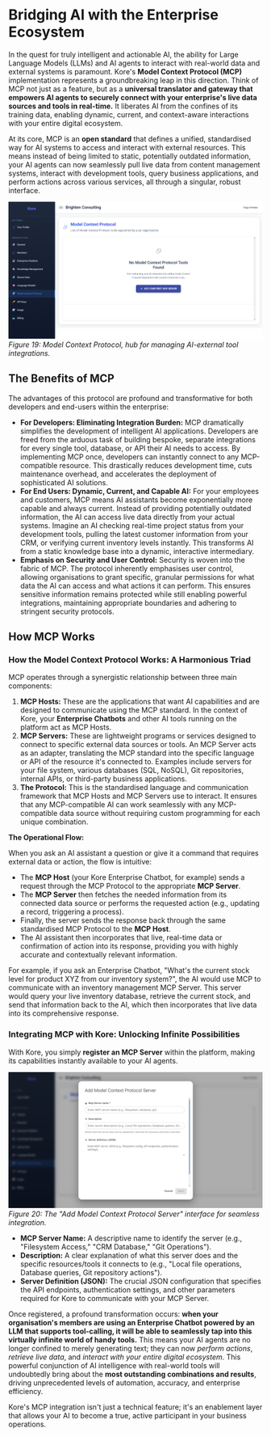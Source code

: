 # **Bridging AI with the Enterprise Ecosystem**

In the quest for truly intelligent and actionable AI, the ability for Large Language Models (LLMs) and AI agents to interact with real-world data and external systems is paramount. Kore's **Model Context Protocol (MCP)** implementation represents a groundbreaking leap in this direction. Think of MCP not just as a feature, but as a **universal translator and gateway that empowers AI agents to securely connect with your enterprise's live data sources and tools in real-time.** It liberates AI from the confines of its training data, enabling dynamic, current, and context-aware interactions with your entire digital ecosystem.

At its core, MCP is an **open standard** that defines a unified, standardised way for AI systems to access and interact with external resources. This means instead of being limited to static, potentially outdated information, your AI agents can now seamlessly pull live data from content management systems, interact with development tools, query business applications, and perform actions across various services, all through a singular, robust interface.

![image.png](./assets/mcp.png)
*Figure 19: Model Context Protocol, hub for managing AI-external tool integrations.*

## **The Benefits of MCP**

The advantages of this protocol are profound and transformative for both developers and end-users within the enterprise:

  * **For Developers: Eliminating Integration Burden:** MCP dramatically simplifies the development of intelligent AI applications. Developers are freed from the arduous task of building bespoke, separate integrations for every single tool, database, or API their AI needs to access. By implementing MCP once, developers can instantly connect to any MCP-compatible resource. This drastically reduces development time, cuts maintenance overhead, and accelerates the deployment of sophisticated AI solutions.
  * **For End Users: Dynamic, Current, and Capable AI:** For your employees and customers, MCP means AI assistants become exponentially more capable and always current. Instead of providing potentially outdated information, the AI can access live data directly from your actual systems. Imagine an AI checking real-time project status from your development tools, pulling the latest customer information from your CRM, or verifying current inventory levels instantly. This transforms AI from a static knowledge base into a dynamic, interactive intermediary.
  * **Emphasis on Security and User Control:** Security is woven into the fabric of MCP. The protocol inherently emphasises user control, allowing organisations to grant specific, granular permissions for what data the AI can access and what actions it can perform. This ensures sensitive information remains protected while still enabling powerful integrations, maintaining appropriate boundaries and adhering to stringent security protocols.

## **How MCP Works**
### **How the Model Context Protocol Works: A Harmonious Triad**

MCP operates through a synergistic relationship between three main components:

1.  **MCP Hosts:** These are the applications that want AI capabilities and are designed to communicate using the MCP standard. In the context of Kore, your **Enterprise Chatbots** and other AI tools running on the platform act as MCP Hosts.
2.  **MCP Servers:** These are lightweight programs or services designed to connect to specific external data sources or tools. An MCP Server acts as an adapter, translating the MCP standard into the specific language or API of the resource it's connected to. Examples include servers for your file system, various databases (SQL, NoSQL), Git repositories, internal APIs, or third-party business applications.
3.  **The Protocol:** This is the standardised language and communication framework that MCP Hosts and MCP Servers use to interact. It ensures that any MCP-compatible AI can work seamlessly with any MCP-compatible data source without requiring custom programming for each unique combination.

**The Operational Flow:**

When you ask an AI assistant a question or give it a command that requires external data or action, the flow is intuitive:

  * The **MCP Host** (your Kore Enterprise Chatbot, for example) sends a request through the MCP Protocol to the appropriate **MCP Server**.
  * The **MCP Server** then fetches the needed information from its connected data source or performs the requested action (e.g., updating a record, triggering a process).
  * Finally, the server sends the response back through the same standardised MCP Protocol to the **MCP Host**.
  * The AI assistant then incorporates that live, real-time data or confirmation of action into its response, providing you with highly accurate and contextually relevant information.

For example, if you ask an Enterprise Chatbot, "What's the current stock level for product XYZ from our inventory system?", the AI would use MCP to communicate with an inventory management MCP Server. This server would query your live inventory database, retrieve the current stock, and send that information back to the AI, which then incorporates that live data into its comprehensive response.

### **Integrating MCP with Kore: Unlocking Infinite Possibilities**

With Kore, you simply **register an MCP Server** within the platform, making its capabilities instantly available to your AI agents.

![image.png](./assets/mcp-add.png)
*Figure 20: The "Add Model Context Protocol Server" interface for seamless integration.*

  * **MCP Server Name:** A descriptive name to identify the server (e.g., "Filesystem Access," "CRM Database," "Git Operations").
  * **Description:** A clear explanation of what this server does and the specific resources/tools it connects to (e.g., "Local file operations, Database queries, Git repository actions").
  * **Server Definition (JSON):** The crucial JSON configuration that specifies the API endpoints, authentication settings, and other parameters required for Kore to communicate with your MCP Server.

Once registered, a profound transformation occurs: **when your organisation's members are using an Enterprise Chatbot powered by an LLM that supports tool-calling, it will be able to seamlessly tap into this virtually infinite world of handy tools.** This means your AI agents are no longer confined to merely generating text; they can now *perform actions*, *retrieve live data*, and *interact with your entire digital ecosystem*. This powerful conjunction of AI intelligence with real-world tools will undoubtedly bring about the **most outstanding combinations and results**, driving unprecedented levels of automation, accuracy, and enterprise efficiency.

Kore's MCP integration isn't just a technical feature; it's an enablement layer that allows your AI to become a true, active participant in your business operations.
